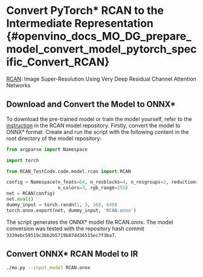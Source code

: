 # Convert PyTorch* RCAN to the Intermediate Representation {#openvino_docs_MO_DG_prepare_model_convert_model_pytorch_specific_Convert_RCAN}

[RCAN](https://github.com/yulunzhang/RCAN): Image Super-Resolution Using Very Deep Residual Channel Attention Networks

## Download and Convert the Model to ONNX*

To download the pre-trained model or train the model yourself, refer to the 
[instruction](https://github.com/yulunzhang/RCAN/blob/master/README.md) in the RCAN model repository. Firstly, 
convert the model to ONNX\* format. Create and run the script with the following content in the root
directory of the model repository:
```python
from argparse import Namespace

import torch

from RCAN_TestCode.code.model.rcan import RCAN

config = Namespace(n_feats=64, n_resblocks=4, n_resgroups=2, reduction=16, scale=[2], data_train='DIV2K', res_scale=1, 
                   n_colors=3, rgb_range=255)
net = RCAN(config)
net.eval()
dummy_input = torch.randn(1, 3, 360, 640)
torch.onnx.export(net, dummy_input, 'RCAN.onnx')
```
The script generates the ONNX\* model file RCAN.onnx. The model conversion was tested with the repository hash commit `3339ebc59519c3bb2b5719b87dd36515ec7f3ba7`.

## Convert ONNX* RCAN Model to IR

```sh
./mo.py --input_model RCAN.onnx
```
